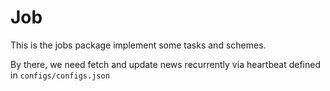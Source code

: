 # Job

This is the jobs package implement some tasks and schemes.

By there, we need fetch and update news recurrently via heartbeat defined in `configs/configs.json`
